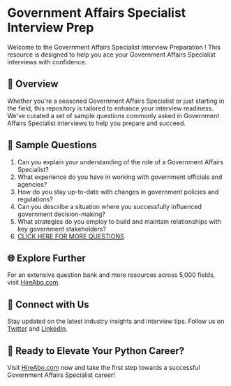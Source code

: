 # Government Affairs Specialist Interview Prep

Welcome to the Government Affairs Specialist Interview Preparation ! This resource is designed to help you ace your Government Affairs Specialist interviews with confidence.

## 🚀 Overview

Whether you're a seasoned Government Affairs Specialist or just starting in the field, this repository is tailored to enhance your interview readiness. We've curated a set of sample questions commonly asked in Government Affairs Specialist interviews to help you prepare and succeed.

## 📝 Sample Questions

1. Can you explain your understanding of the role of a Government Affairs Specialist?
2. What experience do you have in working with government officials and agencies?
3. How do you stay up-to-date with changes in government policies and regulations?
4. Can you describe a situation where you successfully influenced government decision-making?
5. What strategies do you employ to build and maintain relationships with key government stakeholders?
6. [CLICK HERE FOR MORE QUESTIONS](https://hireabo.com/job/17_2_2/Government%20Affairs%20Specialist)

## 🌐 Explore Further

For an extensive question bank and more resources across 5,000 fields, visit [HireAbo.com](https://www.hireabo.com).

## 📱 Connect with Us

Stay updated on the latest industry insights and interview tips. Follow us on [Twitter](https://twitter.com/hireabo) and [LinkedIn](https://www.linkedin.com/in/hire-abo-3609972a8/).

## 🚀 Ready to Elevate Your Python Career?

Visit [HireAbo.com](https://www.hireabo.com) now and take the first step towards a successful Government Affairs Specialist career!